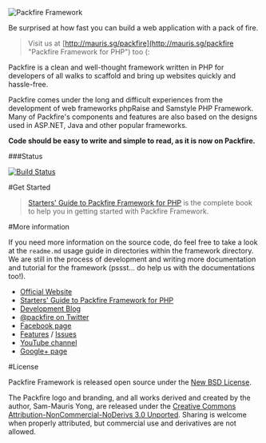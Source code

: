 ![Packfire Framework](https://lh3.googleusercontent.com/-b6yR6t8TzCM/Tz8_uo-hC4I/AAAAAAAAAB8/eMofbj154Ys/w402/packfire.biglogo.light.png)

Be surprised at how fast you can build a web application with a pack of fire.

> Visit us at [http://mauris.sg/packfire](http://mauris.sg/packfire "Packfire Framework for PHP") too (:

Packfire is a clean and well-thought framework written in PHP for developers of all walks to scaffold and bring up websites quickly and hassle-free. 

Packfire comes under the long and difficult experiences from the development of web frameworks phpRaise and Samstyle PHP Framework. Many of Packfire's components and features are also based on the designs used in ASP.NET, Java and other popular frameworks.

**Code should be easy to write and simple to read, as it is now on Packfire.**

###Status

[![Build Status](https://secure.travis-ci.org/packfire/framework.png?branch=master)](http://travis-ci.org/packfire/framework)

#Get Started

> [Starters' Guide to Packfire Framework for PHP](https://github.com/packfire/books/blob/master/starter-guide.md) is the complete book to help you in getting started with Packfire Framework. 

#More information

If you need more information on the source code, do feel free to take a look at the `readme.md` usage guide in directories within the framework directory. We are still in the process of development and writing more documentation and tutorial for the framework (pssst… do help us with the documentations too!). 

- [Official Website](http://mauris.sg/packfire)
- [Starters' Guide to Packfire Framework for PHP](https://github.com/packfire/books/blob/master/starter-guide.md)
- [Development Blog](http://packfire.tumblr.com/)
- [@packfire on Twitter](http://twitter.com/packfire)
- [Facebook page](http://facebook.com/packfire)
- [Features](http://github.com/packfire/framework/wiki/Features) / [Issues](http://github.com/packfire/framework/issues)
- [YouTube channel](https://www.youtube.com/channel/UCu0KZBrcqqRLG-2im1gf6qg)
- [Google+ page](https://plus.google.com/106494570352998281538/posts)

#License

Packfire Framework is released open source under the [New BSD License](https://github.com/packfire/framework/blob/master/license/packfire.license.txt).

The Packfire logo and branding, and all works derived and created by the author, Sam-Mauris Yong, are released under the [Creative Commons Attribution-NonCommercial-NoDerivs 3.0 Unported](https://github.com/packfire/framework/blob/master/license/packfire-content.license.txt). Sharing is welcome when properly attributed, but commercial use and derivatives are not allowed.